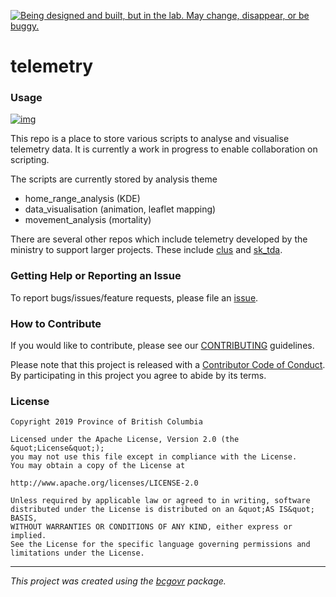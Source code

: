 <a id="devex-badge" rel="Exploration" href="https://github.com/BCDevExchange/assets/blob/master/README.md"><img alt="Being designed and built, but in the lab. May change, disappear, or be buggy." style="border-width:0" src="https://assets.bcdevexchange.org/images/badges/exploration.svg" title="Being designed and built, but in the lab. May change, disappear, or be buggy." /></a>


telemetry
=========

### Usage
[![img](https://img.shields.io/badge/Lifecycle-Experimental-339999)](https://github.com/bcgov/repomountie/blob/master/doc/lifecycle-badges.md)

This repo is a place to store various scripts to analyse and visualise
telemetry data. It is currently a work in progress to enable
collaboration on scripting.

The scripts are currently stored by analysis theme

-   home\_range\_analysis (KDE)
-   data\_visualisation (animation, leaflet mapping)
-   movement\_analysis (mortality)

There are several other repos which include telemetry developed by the
ministry to support larger projects. These include
[clus](https://github.com/bcgov/clus) and
[sk\_tda](https://github.com/bcgov/sk_tda).

### Getting Help or Reporting an Issue

To report bugs/issues/feature requests, please file an
[issue](https://github.com/bcgov/telemetry/issues/).

### How to Contribute

If you would like to contribute, please see our
[CONTRIBUTING](CONTRIBUTING.md) guidelines.

Please note that this project is released with a [Contributor Code of
Conduct](CODE_OF_CONDUCT.md). By participating in this project you agree
to abide by its terms.

### License

    Copyright 2019 Province of British Columbia

    Licensed under the Apache License, Version 2.0 (the &quot;License&quot;);
    you may not use this file except in compliance with the License.
    You may obtain a copy of the License at

    http://www.apache.org/licenses/LICENSE-2.0

    Unless required by applicable law or agreed to in writing, software distributed under the License is distributed on an &quot;AS IS&quot; BASIS,
    WITHOUT WARRANTIES OR CONDITIONS OF ANY KIND, either express or implied.
    See the License for the specific language governing permissions and limitations under the License.

------------------------------------------------------------------------

*This project was created using the
[bcgovr](https://github.com/bcgov/bcgovr) package.*
